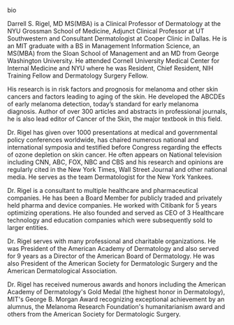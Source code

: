 bio

Darrell S. Rigel, MD MS(MBA) is a Clinical Professor of Dermatology at the NYU Grossman School of Medicine, Adjunct Clinical Professor at UT Southwestern and Consultant Dermatologist at Cooper Clinic in Dallas. He is an MIT graduate with a BS in Management Information Science, an MS(MBA) from the Sloan School of Management and an MD from George Washington University. He attended Cornell University Medical Center for Internal Medicine and NYU where he was Resident, Chief Resident, NIH Training Fellow and Dermatology Surgery Fellow.

His research is in risk factors and prognosis for melanoma and other skin cancers and factors leading to aging of the skin. He developed the ABCDEs of early melanoma detection, today’s standard for early melanoma diagnosis. Author of over 300 articles and abstracts in professional journals, he is also lead editor of Cancer of the Skin, the major textbook in this field.

Dr. Rigel has given over 1000 presentations at medical and governmental policy conferences worldwide, has chaired numerous national and international symposia and testified before Congress regarding the effects of ozone depletion on skin cancer. He often appears on National television including CNN, ABC, FOX, NBC and CBS and his research and opinions are regularly cited in the New York Times, Wall Street Journal and other national media. He serves as the team Dermatologist for the New York Yankees.

Dr. Rigel is a consultant to multiple healthcare and pharmaceutical companies. He has been a Board Member for publicly traded and privately held pharma and device companies. He worked with Citibank for 5 years optimizing operations. He also founded and served as CEO of 3 Healthcare technology and education companies which were subsequently sold to larger entities.

Dr. Rigel serves with many professional and charitable organizations. He was President of the American Academy of Dermatology and also served for 9 years as a Director of the American Board of Dermatology. He was also President of the American Society for Dermatologic Surgery and the American Dermatological Association.

Dr. Rigel has received numerous awards and honors including the American Academy of Dermatology's Gold Medal (the highest honor in Dermatology), MIT's George B. Morgan Award recognizing exceptional achievement by an alumnus, the Melanoma Research Foundation's humanitarianism award and others from the American Society for Dermatologic Surgery.

